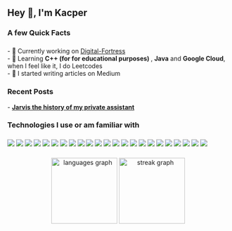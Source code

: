 <h2 align="left">Hey 👋, I'm Kacper</h2>

###

<h3 align="left">A few Quick Facts</h3>

###

<p 
    style="flex: 1;">
    - 🔭 Currently working on <a href="https://github.com/DEENUU1/digital-fortress">Digital-Fortress</a><br> 
    - 🧐 Learning <strong>C++ (for for educational purposes) </strong>, <strong>Java</strong> and <strong>Google Cloud</strong>, when I feel like it, I do Leetcodes<br> 
    - 📝 I started writing articles on Medium
</p>


###

<h3 align="left">Recent Posts</h3>
- <a href="https://medium.com/@kacperwlodarczyk/jarvis-the-history-of-my-private-assistant-f802e09b2c96"> <strong>Jarvis the history of my private assistant</strong> </a>

###

<h3 align="left">Technologies I use or am familiar with</h3>

###

<div align="left">
<img src="https://img.shields.io/badge/Python-3776AB?style=for-the-badge&logo=python&logoColor=white">
<img src="https://img.shields.io/badge/django-%23092E20.svg?style=for-the-badge&logo=django&logoColor=white">
<img src="https://img.shields.io/badge/DJANGO-REST-ff1709?style=for-the-badge&logo=django&logoColor=white&color=ff1709&labelColor=gray">
<img src="https://img.shields.io/badge/flask-%23000.svg?style=for-the-badge&logo=flask&logoColor=white">
<img src="https://img.shields.io/badge/FastAPI-005571?style=for-the-badge&logo=fastapi">
<img src="https://img.shields.io/badge/-selenium-%43B02A?style=for-the-badge&logo=selenium&logoColor=white">
<img src="https://img.shields.io/badge/celery-%23a9cc54.svg?style=for-the-badge&logo=celery&logoColor=ddf4a4">
<img src="https://img.shields.io/badge/gunicorn-%298729.svg?style=for-the-badge&logo=gunicorn&logoColor=white">
<img src="https://img.shields.io/badge/javascript-%23323330.svg?style=for-the-badge&logo=javascript&logoColor=%23F7DF1E">
<img src="https://img.shields.io/badge/typescript-%23007ACC.svg?style=for-the-badge&logo=typescript&logoColor=white">
<img src="https://img.shields.io/badge/react-%2320232a.svg?style=for-the-badge&logo=react&logoColor=%2361DAFB">
<img src="https://img.shields.io/badge/next.js-000000?style=for-the-badge&logo=nextdotjs&logoColor=white">
<img src="https://img.shields.io/badge/AWS-%23FF9900.svg?style=for-the-badge&logo=amazon-aws&logoColor=white">
<img src="https://img.shields.io/badge/GoogleCloud-%234285F4.svg?style=for-the-badge&logo=google-cloud&logoColor=white">
<img src="https://img.shields.io/badge/postgres-%23316192.svg?style=for-the-badge&logo=postgresql&logoColor=white">
<img src="https://img.shields.io/badge/sqlite-%2307405e.svg?style=for-the-badge&logo=sqlite&logoColor=white">
<img src="https://img.shields.io/badge/MongoDB-%234ea94b.svg?style=for-the-badge&logo=mongodb&logoColor=white">
<img src="https://img.shields.io/badge/docker-%230db7ed.svg?style=for-the-badge&logo=docker&logoColor=white">
<img src="https://img.shields.io/badge/nginx-%23009639.svg?style=for-the-badge&logo=nginx&logoColor=white">
<img src="https://img.shields.io/badge/redis-%23DD0031.svg?style=for-the-badge&logo=redis&logoColor=white">
<img src="https://img.shields.io/badge/c++-%2300599C.svg?style=for-the-badge&logo=c%2B%2B&logoColor=white">
<img src="https://img.shields.io/badge/css3-%231572B6.svg?style=for-the-badge&logo=css3&logoColor=white">
<img src="https://img.shields.io/badge/html5-%23E34F26.svg?style=for-the-badge&logo=html5&logoColor=white">





</div>

###

<div align="left">
</div>

###

<div align="center">
  <img src="https://github-readme-stats.vercel.app/api/top-langs?username=DEENUU1&locale=en&hide_title=true&layout=compact&card_width=320&langs_count=5&theme=darcula&hide_border=true&order=2" height="150" alt="languages graph"  />
  <img src="https://streak-stats.demolab.com?user=DEENUU1&locale=en&mode=daily&theme=darcula&hide_border=true&border_radius=5&order=3" height="150" alt="streak graph"  />
</div>

###

